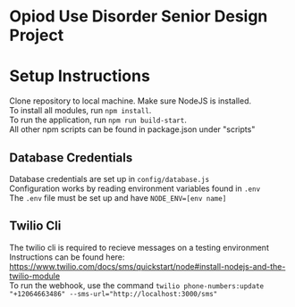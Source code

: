 # Opiod Use Disorder Senior Design Project

# Setup Instructions
Clone repository to local machine. Make sure NodeJS is installed. <br/>
To install all modules, run `npm install`. <br/>
To run the application, run `npm run build-start`. <br/>
All other npm scripts can be found in package.json under "scripts" <br/>

## Database Credentials
Database credentials are set up in `config/database.js` <br/>
Configuration works by reading environment variables found in `.env` <br/>
The `.env` file must be set up and have `NODE_ENV=[env name]`

## Twilio Cli
The twilio cli is required to recieve messages on a testing environment <br/>
Instructions can be found here: https://www.twilio.com/docs/sms/quickstart/node#install-nodejs-and-the-twilio-module <br/>
To run the webhook, use the command `twilio phone-numbers:update "+12064663486" --sms-url="http://localhost:3000/sms"`
